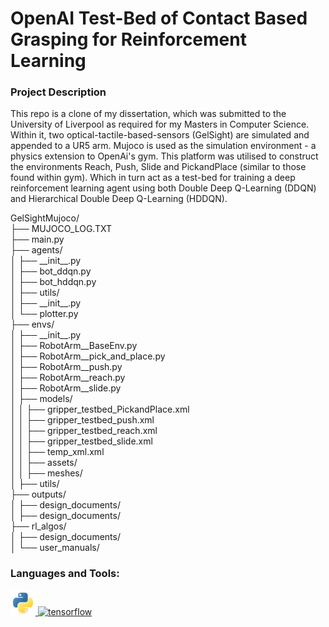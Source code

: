 <h1 align="left">OpenAI Test-Bed of Contact Based Grasping for Reinforcement Learning</h1>

<h3 align="left">Project Description</h3>
<p align="left">
    This repo is a clone of my dissertation, which was submitted to the University of Liverpool 
    as required for my Masters in Computer Science.  Within it, two optical-tactile-based-sensors (GelSight)
    are simulated and appended to a UR5 arm.  Mujoco is used as the simulation environment - a physics extension to
    OpenAi's gym. This platform was utilised to construct the environments Reach, Push, Slide and PickandPlace
    (similar to those found within gym).  Which in turn act as a test-bed for training a deep reinforcement 
    learning agent using both Double Deep Q-Learning (DDQN) and Hierarchical Double Deep Q-Learning (HDDQN).
</p>

<p>
GelSightMujoco/  
<br>├── MUJOCO_LOG.TXT
<br>├── main.py
<br>├── agents/
<br>│   ├── __init__.py
<br>│   ├── bot_ddqn.py
<br>│   ├── bot_hddqn.py
<br>│   ├── utils/
<br>│   ├── __init__.py
<br>│   └── plotter.py
<br>├── envs/
<br>│   ├── __init__.py
<br>│   ├── RobotArm__BaseEnv.py
<br>│   ├── RobotArm__pick_and_place.py
<br>│   ├── RobotArm__push.py
<br>│   ├── RobotArm__reach.py
<br>│   ├── RobotArm__slide.py
<br>│   ├── models/
<br>│   │   ├── gripper_testbed_PickandPlace.xml
<br>│   │   ├── gripper_testbed_push.xml
<br>│   │   ├── gripper_testbed_reach.xml
<br>│   │   ├── gripper_testbed_slide.xml
<br>│   │   ├── temp_xml.xml
<br>│   │   ├── assets/
<br>│   │   ├── meshes/
<br>│   ├── utils/
<br>├── outputs/
<br>│   ├── design_documents/
<br>│   ├── design_documents/
<br>├── rl_algos/
<br>│   ├── design_documents/
<br>│   └── user_manuals/
</p>


<h3 align="left">Languages and Tools:</h3>
<p align="left"> <a href="https://www.python.org" target="_blank" rel="noreferrer"> <img src="https://raw.githubusercontent.com/devicons/devicon/master/icons/python/python-original.svg" alt="python" width="40" height="40"/> </a> <a href="https://www.tensorflow.org" target="_blank" rel="noreferrer"> <img src="https://www.vectorlogo.zone/logos/tensorflow/tensorflow-icon.svg" alt="tensorflow" width="40" height="40"/> </a> </p>
